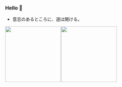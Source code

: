 ### Hello 👋 
- 意志のあるところに、道は開ける。

<img src="https://github-readme-stats.vercel.app/api?username=haohua-li&count_private=true" height="180" /><img src="https://github-readme-stats.vercel.app/api/top-langs/?username=haohua-li&langs_count=8&hide=html,css&layout=compact" height="180" /></a>
